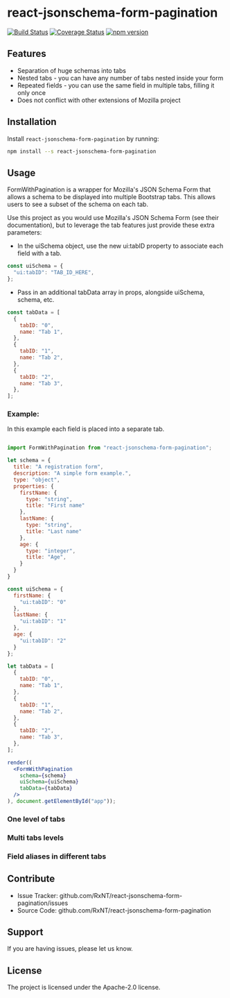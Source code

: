 # react-jsonschema-form-pagination

[![Build Status](https://travis-ci.org/RxNT/react-jsonschema-form-pagination.svg?branch=master)](https://travis-ci.org/RxNT/react-jsonschema-form-pagination)
[![Coverage Status](https://coveralls.io/repos/github/RxNT/react-jsonschema-form-pagination/badge.svg)](https://coveralls.io/github/RxNT/react-jsonschema-form-pagination)
[![npm version](https://badge.fury.io/js/react-jsonschema-form-pagination.svg)](https://badge.fury.io/js/react-jsonschema-form-pagination)

## Features

- Separation of huge schemas into tabs
- Nested tabs - you can have any number of tabs nested inside your form 
- Repeated fields - you can use the same field in multiple tabs, filling it only once 
- Does not conflict with other extensions of Mozilla project 

## Installation

Install `react-jsonschema-form-pagination` by running:

```bash
npm install --s react-jsonschema-form-pagination
```

## Usage

FormWithPagination is a wrapper for Mozilla's JSON Schema Form that allows a schema to be displayed into multiple Bootstrap tabs. This allows users to see a subset of the schema on each tab.

Use this project as you would use Mozilla's JSON Schema Form (see their documentation), but to leverage the tab features just provide these extra parameters:

- In the uiSchema object, use the new ui:tabID property to associate each field with a tab.

```jsx
const uiSchema = {
  "ui:tabID": "TAB_ID_HERE",
};
```
- Pass in an additional tabData array in props, alongside uiSchema, schema, etc.

```js
const tabData = [
  {
    tabID: "0",
    name: "Tab 1",
  },
  {
    tabID: "1",
    name: "Tab 2",
  },
  {
    tabID: "2",
    name: "Tab 3",
  },
];
```
### Example:

In this example each field is placed into a separate tab.

```jsx

import FormWithPagination from "react-jsonschema-form-pagination";

let schema = {
  title: "A registration form",
  description: "A simple form example.",
  type: "object",
  properties: {
    firstName: {
      type: "string",
      title: "First name"
    },
    lastName: {
      type: "string",
      title: "Last name"
    },
    age: {
      type: "integer",
      title: "Age",
    }
  }
}

const uiSchema = {
  firstName: {
    "ui:tabID": "0"
  },
  lastName: {
    "ui:tabID": "1"
  },
  age: {
    "ui:tabID": "2"
  }
};

let tabData = [
  {
    tabID: "0",
    name: "Tab 1",
  },
  {
    tabID: "1",
    name: "Tab 2",
  },
  {
    tabID: "2",
    name: "Tab 3",
  },
];

render((
  <FormWithPagination
    schema={schema}
    uiSchema={uiSchema}
    tabData={tabData}
  />
), document.getElementById("app"));
```

### One level of tabs

### Multi tabs levels

### Field aliases in different tabs

## Contribute

- Issue Tracker: github.com/RxNT/react-jsonschema-form-pagination/issues
- Source Code: github.com/RxNT/react-jsonschema-form-pagination

## Support

If you are having issues, please let us know.

## License

The project is licensed under the Apache-2.0 license.


